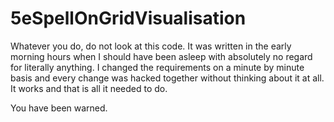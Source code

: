# 5eSpellOnGridVisualisation

Whatever you do, do not look at this code. It was written in the early morning hours when I should have been asleep with absolutely no regard for literally anything. I changed the requirements on a minute by minute basis and every change was hacked together without thinking about it at all. It works and that is all it needed to do.

You have been warned.
